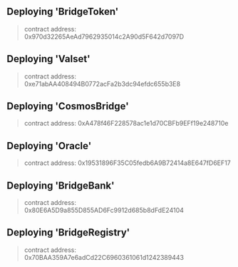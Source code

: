 
   Deploying 'BridgeToken'
   -----------------------
   > contract address:    0x970d32265AeAd7962935014c2A90d5F642d7097D

   Deploying 'Valset'
   ------------------
   > contract address:    0xe71abAA408494B0772acFa2b3dc94efdc655b3E8

   Deploying 'CosmosBridge'
   ------------------------
   > contract address:    0xA478f46F228578ac1e1d70CBFb9EFf19e248710e

   Deploying 'Oracle'
   ------------------
   > contract address:    0x19531896F35C05fedb6A9B72414a8E647fD6EF17

   Deploying 'BridgeBank'
   ----------------------
   > contract address:    0x80E6A5D9a855D855AD6Fc9912d685b8dFdE24104
   
   Deploying 'BridgeRegistry'
   --------------------------
   > contract address:    0x70BAA359A7e6adCd22C6960361061d1242389443